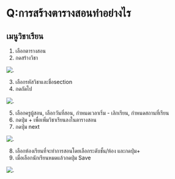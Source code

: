 # Q:การสร้างตารางสอนทำอย่างไร

## เมนูวิชาเรียน

1.  เลือกตารางสอน
2.  กดสร้างวิชา

![.](/img/manual/faq/16.jpg)

3.  เลือกรหัสวิชาและชื่อsection
4.  กดถัดไป

![.](/img/manual/faq/16_1.jpg)

5.  เลือกครูผู้สอน, เลือกวันที่สอน, กำหนดเวลาเริ่ม - เลิกเรียน, กำหนดสถานที่เรียน
6.  กดปุ่ม + เพื่อเพิ่มวิชาเรียนลงในตารางสอน
7.  กดปุ่ม next

![.](/img/manual/faq/16_2.jpg)

8.  เลือกห้องเรียนที่จะทำการสอนโดยเลือกระดับชั้น/ห้อง และกดปุ่ม+
9.  เมื่อเลือกนักเรียนหมดแล้วกดปุ่ม Save

![.](/img/manual/faq/16_3.jpg)

